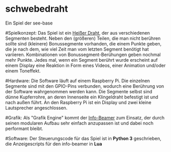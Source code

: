 # schwebedraht
Ein Spiel der see-base

#Spielkonzept:
Das Spiel ist ein [Heißer Draht](https://de.wikipedia.org/wiki/Hei%C3%9Fer_Draht_(Spiel)), der aus verschiedenen Segmenten besteht.
Neben den (größeren) Teilen, die man nicht berühren sollte sind (kleinere) Bonussegmente vorhanden, die einem Punkte geben, die je nach dem, wie viel Zeit man vom letzten Segment benötigt hat variieren. Kombinationen von Bonussegment-Berühungen geben nochmal mehr Punkte.
Jedes mal, wenn ein Segment berührt wurde erscheint auf einem Display eine Reaktion in Form eines Videos, einer Animation und/oder einem Toneffekt.

#Hardware:
Die Software läuft auf einem Raspberry Pi. Die einzelnen Segmente sind mit den GPIO-Pins verbunden, wodurch eine Berührung von der Software wahrgenommen werden kann.
Die Segmente selbst sind dünne Kupferrohre, an deren Innenseite ein Klingeldraht befestigt ist und nach außen führt.
An den Raspberry Pi ist ein Display und zwei kleine Lautsprecher angeschlossen.

#Grafik:
Als "Grafik Engine" kommt der [Info-Beamer](https://info-beamer.com/) zum Einsatz, der durch seinen modularen Aufbau sehr einfach anzupassen ist und dabei noch performant bleibt.

#Software:
Der Steuerungscode für das Spiel ist in **Python 3** geschrieben, die Anzeigescripts für den info-beamer in **Lua**
